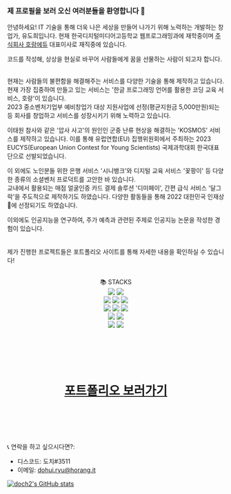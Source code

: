 ### 제 프로필을 보러 오신 여러분들을 환영합니다 👋

안녕하세요! IT 기술을 통해 더욱 나은 세상을 만들어 나가기 위해 노력하는 개발하는 창업가, 유도희입니다.
현재 한국디지털미디어고등학교 웹프로그래밍과에 재학중이며 [주식회사 호랑에듀](https://horang.it) 대표이사로 재직중에 있습니다.

코드를 작성해, 상상을 현실로 바꾸어 사람들에게 꿈을 선물하는 사람이 되고자 합니다.<br/><br/>  

현재는 사람들의 불편함을 해결해주는 서비스를 다양한 기술을 통해 제작하고 있습니다.
현재 가장 집중하여 만들고 있는 서비스는 '한글 프로그래밍 언어를 활용한 코딩 교육 서비스, 호랑'이 있습니다.  
2023 중소벤처기업부 예비창업가 대상 지원사업에 선정(평균지원금 5,000만원)되는 등 회사를 창업하고 서비스를 성장시키기 위해 노력하고 있습니다.  

이태원 참사와 같은 '압사 사고'의 원인인 군중 난류 현상을 해결하는 'KOSMOS' 서비스를 제작하고 있습니다. 
이를 통해 유럽연합(EU) 집행위원회에서 주최하는 2023 EUCYS(European Union Contest for Young Scientists) 국제과학대회 한국대표단으로 선발되었습니다.

이 외에도 노인분들 위한 은행 서비스 '시니뱅크'와 디지털 교육 서비스 '꽃팡이' 등 다양한 종류의 소셜벤처 프로덕트를 고안한 바 있습니다.  
교내에서 활용되는 매점 얼굴인증 카드 결제 솔루션 '디미페이', 간편 급식 서비스 '달그락'을 주도적으로 제작하기도 하였습니다.
다양한 활동들을 통해 2022 대한민국 인재상🏅에 선정되기도 하였습니다.

이외에도 인공지능을 연구하여, 주가 예측과 관련된 주제로 인공지능 논문을 작성한 경험이 있습니다.
<br/><br/>  
제가 진행한 프로젝트들은 포트폴리오 사이트를 통해 자세한 내용을 확인하실 수 있습니다!
<br/><br/>  
<div align=center>📚 STACKS</div>

<div align=center> 
  <img src="https://img.shields.io/badge/java-007396?style=for-the-badge&logo=java&logoColor=white">  
  <img src="https://img.shields.io/badge/python-3776AB?style=for-the-badge&logo=python&logoColor=white"> 
  <br>
  
  <img src="https://img.shields.io/badge/html5-E34F26?style=for-the-badge&logo=html5&logoColor=white"> 
  <img src="https://img.shields.io/badge/css-1572B6?style=for-the-badge&logo=css3&logoColor=white"> 
  <img src="https://img.shields.io/badge/javascript-F7DF1E?style=for-the-badge&logo=javascript&logoColor=black">
  <br>
  

  <img src="https://img.shields.io/badge/mongoDB-47A248?style=for-the-badge&logo=MongoDB&logoColor=white">
  <img src="https://img.shields.io/badge/firebase-FFCA28?style=for-the-badge&logo=firebase&logoColor=white">
  <img src="https://img.shields.io/badge/flutter-02569B?style=for-the-badge&logo=flutter&logoColor=white">
  <br>

  <img src="https://img.shields.io/badge/linux-FCC624?style=for-the-badge&logo=linux&logoColor=black"> 
  <img src="https://img.shields.io/badge/amazonaws-232F3E?style=for-the-badge&logo=amazonaws&logoColor=white"> 
  <br>
  
  <img src="https://img.shields.io/badge/github-181717?style=for-the-badge&logo=github&logoColor=white">
  <img src="https://img.shields.io/badge/git-F05032?style=for-the-badge&logo=git&logoColor=white">
  <br>
</div>



<br/><br/>  <br/><br/>  

<div align="center"><h1><a href="https://portfolio.dohui.me">포트폴리오 보러가기</a></h1></div> <br/><br/>  <br/><br/>  

   
📞 연락을 하고 싶으시다면?:
 - 디스코드: 도치#3511
 - 이메일: dohui.ryu@horang.it

<!--
**doch2/doch2** is a ✨ _special_ ✨ repository because its `README.md` (this file) appears on your GitHub profile.

Here are some ideas to get you started:

- 🔭 I’m currently working on ...
- 🌱 I’m currently learning ...
- 👯 I’m looking to collaborate on ...
- 🤔 I’m looking for help with ...
- 💬 Ask me about ...
- 📫 How to reach me: ...
- 😄 Pronouns: ...
- ⚡ Fun fact: ...
-->
    
    
    
[![doch2's GitHub stats](https://github-readme-stats.vercel.app/api?username=doch2)](https://github.com/anuraghazra/github-readme-stats)
